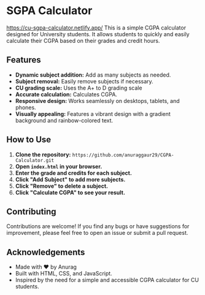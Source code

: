 # SGPA Calculator
https://cu-sgpa-calculator.netlify.app/
This is a simple CGPA calculator designed for University students. It allows students to quickly and easily calculate their CGPA based on their grades and credit hours.

## Features

* **Dynamic subject addition:** Add as many subjects as needed.
* **Subject removal:** Easily remove subjects if necessary.
* **CU grading scale:** Uses the A+ to D grading scale
* **Accurate calculation:** Calculates CGPA.
* **Responsive design:** Works seamlessly on desktops, tablets, and phones.
* **Visually appealing:** Features a vibrant design with a gradient background and rainbow-colored text.

## How to Use

1. **Clone the repository:** `https://github.com/anuraggaur29/CGPA-Calculator.git`
2. **Open `index.html` in your browser.**
3. **Enter the grade and credits for each subject.**
4. **Click "Add Subject" to add more subjects.**
5. **Click "Remove" to delete a subject.**
6. **Click "Calculate CGPA" to see your result.**

## Contributing

Contributions are welcome! If you find any bugs or have suggestions for improvement, please feel free to open an issue or submit a pull request.

## Acknowledgements

* Made with ❤️ by Anurag
* Built with HTML, CSS, and JavaScript.
* Inspired by the need for a simple and accessible CGPA calculator for CU students.
